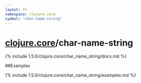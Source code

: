 ```yaml
---
layout: fn
namespace: clojure.core
symbol: "char-name-string"
---
```


# [clojure.core](../)/char-name-string

{% include 1.5.0/clojure.core/char_name_string/docs.md %}

##Examples

{% include 1.5.0/clojure.core/char_name_string/examples.md %}

